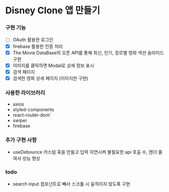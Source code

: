 # Disney Clone 앱 만들기

### 구현 기능
- [ ] OAuth 활용한 로그인
- [x] firebase 활용한 인증 처리
- [x] The Movie DataBase의 오픈 API를 통해 최신, 인기, 장르별 영화 섹션 슬라이드 구현
- [x] 이미지를 클릭하면 Modal로 상세 정보 표시
- [x] 검색 페이지
- [x] 검색한 영화 상세 페이지 (이미지만 구현)

### 사용한 라이브러리
- axios
- styled-components
- react-router-dom'
- swiper
- firebase

### 추가 구현 사항
- useDebounce 커스텀 훅을 만들고 입력 지연시켜 불필요한 api 호출 수, 렌더 줄여서 성능 향상


### todo
- search input 컴포넌트로 빼서 스크롤 시 움직이지 않도록 구현
